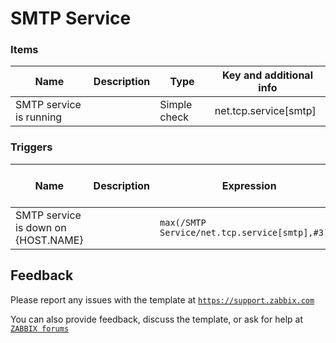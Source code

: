 
# SMTP Service


### Items

|Name|Description|Type|Key and additional info|
|----|-----------|----|-----------------------|
|SMTP service is running||Simple check|net.tcp.service[smtp]|

### Triggers

|Name|Description|Expression|Severity|Dependencies and additional info|
|----|-----------|----------|--------|--------------------------------|
|SMTP service is down on {HOST.NAME}||`max(/SMTP Service/net.tcp.service[smtp],#3)=0`|Average||

## Feedback

Please report any issues with the template at [`https://support.zabbix.com`](https://support.zabbix.com)

You can also provide feedback, discuss the template, or ask for help at [`ZABBIX forums`](https://www.zabbix.com/forum/zabbix-suggestions-and-feedback)

